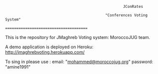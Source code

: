                                                          JConRates

                                                 "Conferences Voting System"
                                            =====================================


This is the repository for JMaghreb Voting system: MoroccoJUG team.

A demo application is deployed on Heroku: http://jmaghrebvoting.herokuapp.com/


To sing in please use : email: "mohammed@moroccojug.org"
                        password: "amine1991"
